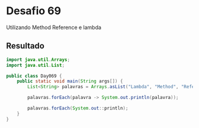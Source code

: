 # Desafio 69

Utilizando Method Reference e lambda

## Resultado

```java
import java.util.Arrays;
import java.util.List;

public class Day069 {
    public static void main(String args[]) {
        List<String> palavras = Arrays.asList("Lambda", "Method", "Reference");

        palavras.forEach(palavra -> System.out.println(palavra));

        palavras.forEach(System.out::println);
    }
}
```